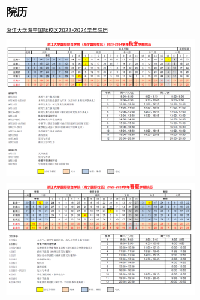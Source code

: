 # 院历

[浙江大学海宁国际校区2023-2024学年院历](../../assets/haining_calendar.pdf)

![秋冬学期](../../assets/haining_calendar_semester1.webp)

![春夏学期](../../assets/haining_calendar_semester2.webp)
